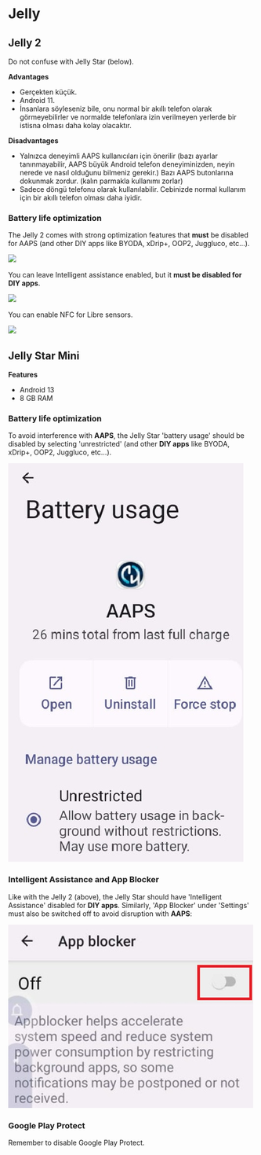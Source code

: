 # Jelly

## Jelly 2

Do not confuse with Jelly Star (below).

**Advantages**

* Gerçekten küçük.
* Android 11.
* İnsanlara söyleseniz bile, onu normal bir akıllı telefon olarak görmeyebilirler ve normalde telefonlara izin verilmeyen yerlerde bir istisna olması daha kolay olacaktır.

**Disadvantages**

* Yalnızca deneyimli AAPS kullanıcıları için önerilir (bazı ayarlar tanınmayabilir, AAPS büyük Android telefon deneyiminizden, neyin nerede ve nasıl olduğunu bilmeniz gerekir.) Bazı AAPS butonlarına dokunmak zordur. (kalın parmakla kullanımı zorlar)
* Sadece döngü telefonu olarak kullanılabilir. Cebinizde normal kullanım için bir akıllı telefon olması daha iyidir. 

### Battery life optimization

The Jelly 2 comes with strong optimization features that **must** be disabled for AAPS (and other DIY apps like BYODA, xDrip+, OOP2, Juggluco, etc...).

![](../images/Jelly_Settings1.png)

You can leave Intelligent assistance enabled, but it **must be disabled for DIY apps**.

![](../images/Jelly_Settings2.png)

You can enable NFC for Libre sensors.

![](../images/Jelly_Settings3.png)

## Jelly Star Mini

**Features**

* Android 13
* 8 GB RAM

### Battery life optimization

To avoid interference with **AAPS**, the Jelly Star 'battery usage' should be disabled by selecting 'unrestricted' (and other **DIY apps** like BYODA, xDrip+, OOP2, Juggluco, etc...).

![Jelly_BatterY_1ACA756A-2EC4-4623-B8C4-2CEB9D230A93](../images/JellyStarMini1.jpg)

### Intelligent Assistance and App Blocker

Like with the Jelly 2 (above), the Jelly Star should have 'Intelligent Assistance' disabled for **DIY apps**. Similarly, 'App Blocker' under 'Settings' must also be switched off to avoid disruption with **AAPS**:

![App Blocker Screenshot 2025-08-03 213400](../images/JellyStarMini2.jpg)

### Google Play Protect

Remember to disable Google Play Protect.